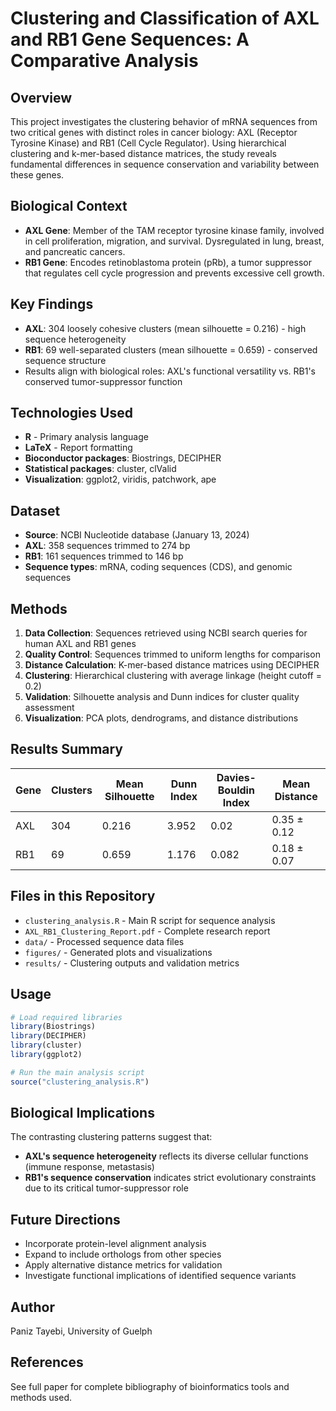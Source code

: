 # Clustering and Classification of AXL and RB1 Gene Sequences: A Comparative Analysis

## Overview
This project investigates the clustering behavior of mRNA sequences from two critical genes with distinct roles in cancer biology: AXL (Receptor Tyrosine Kinase) and RB1 (Cell Cycle Regulator). Using hierarchical clustering and k-mer-based distance matrices, the study reveals fundamental differences in sequence conservation and variability between these genes.

## Biological Context
- **AXL Gene**: Member of the TAM receptor tyrosine kinase family, involved in cell proliferation, migration, and survival. Dysregulated in lung, breast, and pancreatic cancers.
- **RB1 Gene**: Encodes retinoblastoma protein (pRb), a tumor suppressor that regulates cell cycle progression and prevents excessive cell growth.

## Key Findings
- **AXL**: 304 loosely cohesive clusters (mean silhouette = 0.216) - high sequence heterogeneity
- **RB1**: 69 well-separated clusters (mean silhouette = 0.659) - conserved sequence structure
- Results align with biological roles: AXL's functional versatility vs. RB1's conserved tumor-suppressor function

## Technologies Used
- **R** - Primary analysis language
- **LaTeX** - Report formatting
- **Bioconductor packages**: Biostrings, DECIPHER
- **Statistical packages**: cluster, clValid
- **Visualization**: ggplot2, viridis, patchwork, ape

## Dataset
- **Source**: NCBI Nucleotide database (January 13, 2024)
- **AXL**: 358 sequences trimmed to 274 bp
- **RB1**: 161 sequences trimmed to 146 bp
- **Sequence types**: mRNA, coding sequences (CDS), and genomic sequences

## Methods
1. **Data Collection**: Sequences retrieved using NCBI search queries for human AXL and RB1 genes
2. **Quality Control**: Sequences trimmed to uniform lengths for comparison
3. **Distance Calculation**: K-mer-based distance matrices using DECIPHER
4. **Clustering**: Hierarchical clustering with average linkage (height cutoff = 0.2)
5. **Validation**: Silhouette analysis and Dunn indices for cluster quality assessment
6. **Visualization**: PCA plots, dendrograms, and distance distributions

## Results Summary
| Gene | Clusters | Mean Silhouette | Dunn Index | Davies-Bouldin Index | Mean Distance |
|------|----------|----------------|------------|---------------------|---------------|
| AXL  | 304      | 0.216          | 3.952      | 0.02                | 0.35 ± 0.12   |
| RB1  | 69       | 0.659          | 1.176      | 0.082               | 0.18 ± 0.07   |

## Files in this Repository
- `clustering_analysis.R` - Main R script for sequence analysis
- `AXL_RB1_Clustering_Report.pdf` - Complete research report
- `data/` - Processed sequence data files
- `figures/` - Generated plots and visualizations
- `results/` - Clustering outputs and validation metrics

## Usage
```r
# Load required libraries
library(Biostrings)
library(DECIPHER)
library(cluster)
library(ggplot2)

# Run the main analysis script
source("clustering_analysis.R")
```

## Biological Implications
The contrasting clustering patterns suggest that:
- **AXL's sequence heterogeneity** reflects its diverse cellular functions (immune response, metastasis)
- **RB1's sequence conservation** indicates strict evolutionary constraints due to its critical tumor-suppressor role

## Future Directions
- Incorporate protein-level alignment analysis
- Expand to include orthologs from other species
- Apply alternative distance metrics for validation
- Investigate functional implications of identified sequence variants

## Author
Paniz Tayebi, University of Guelph

## References
See full paper for complete bibliography of bioinformatics tools and methods used.
